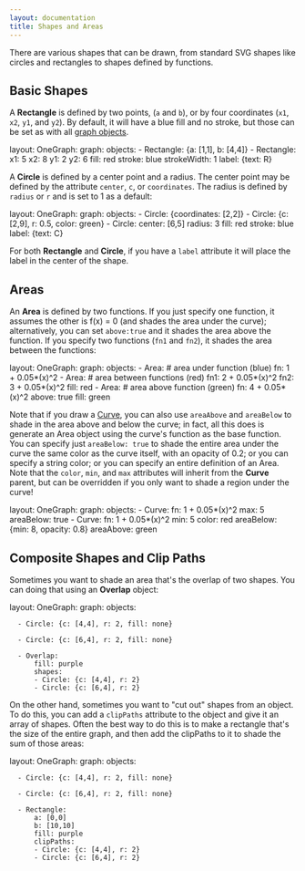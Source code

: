 ```yaml
---
layout: documentation
title: Shapes and Areas
---
```


There are various shapes that can be drawn, from standard SVG shapes like circles and rectangles to shapes defined by functions.

## Basic Shapes

A **Rectangle** is defined by two points, (`a` and `b`), or by four coordinates (`x1`, `x2`, `y1`, and `y2`). By default, it will have a blue fill and no stroke, but those can be set as with all [graph objects](index.html).

<div width="300" height="250" class="codePreview">

layout:
  OneGraph:
    graph:
      objects:
      - Rectangle: {a: [1,1], b: [4,4]}
      - Rectangle:
          x1: 5
          x2: 8
          y1: 2
          y2: 6
          fill: red
          stroke: blue
          strokeWidth: 1
          label: {text: R}

</div>

A **Circle** is defined by a center point and a radius. The center point may be defined by the attribute `center`, `c`, or `coordinates`. The radius is defined by `radius` or `r` and is set to 1 as a default:

<div width="300" height="250" class="codePreview">

layout:
  OneGraph:
    graph:
      objects:
      - Circle: {coordinates: [2,2]}
      - Circle: {c: [2,9], r: 0.5, color: green}
      - Circle:
          center: [6,5]
          radius: 3
          fill: red
          stroke: blue
          label: {text: C}

</div>

For both **Rectangle** and **Circle**, if you have a `label` attribute it will place the label in the center of the shape.

## Areas

An **Area** is defined by two functions. If you just specify one function, it assumes the other is f(x) = 0 (and shades the area under the curve); alternatively, you can set `above:true` and it shades the area above the function. If you specify two functions (`fn1` and `fn2`), it shades the area between the functions:

<div width="300" height="250" class="codePreview">

layout:
  OneGraph:
    graph:
      objects:
      - Area:       # area under function (blue)
          fn: 1 + 0.05*(x)^2
      - Area:       # area between functions (red)
          fn1: 2 + 0.05*(x)^2
          fn2: 3 + 0.05*(x)^2
          fill: red
      - Area:       # area above function (green)
          fn: 4 + 0.05*(x)^2
          above: true
          fill: green
</div>

Note that if you draw a [Curve](curve.html), you can also use `areaAbove` and `areaBelow` to shade in the area above and below the curve; in fact, all this does is generate an Area object using the curve's function as the base function. You can specify just `areaBelow: true` to shade the entire area under the curve the same color as the curve itself, with an opacity of 0.2; or you can specify a string color; or you can specify an entire definition of an Area. Note that the `color`, `min`, and `max` attributes will inherit from the **Curve** parent, but can be overridden if you only want to shade a region under the curve!

<div width="300" height="250" class="codePreview">

layout:
  OneGraph:
    graph:
      objects:
      - Curve:
          fn: 1 + 0.05*(x)^2
          max: 5
          areaBelow: true
      - Curve:
          fn: 1 + 0.05*(x)^2
          min: 5
          color: red
          areaBelow: {min: 8, opacity: 0.8}
          areaAbove: green
      
</div>

## Composite Shapes and Clip Paths

Sometimes you want to shade an area that's the overlap of two shapes. You can doing that using an **Overlap** object:

<div width="300" height="250" class="codePreview">

layout:
  OneGraph:
    graph:
      objects:
      
      - Circle: {c: [4,4], r: 2, fill: none}
      
      - Circle: {c: [6,4], r: 2, fill: none}
      
      - Overlap:
          fill: purple
          shapes:
          - Circle: {c: [4,4], r: 2}
          - Circle: {c: [6,4], r: 2}

</div>

On the other hand, sometimes you want to "cut out" shapes from an object. To do this, you can add a `clipPaths` attribute to the object and give it an array of shapes. Often the best way to do this is to make a rectangle that's the size of the entire graph, and then add the clipPaths to it to shade the sum of those areas:

<div width="300" height="250" class="codePreview">
      
layout:
  OneGraph:
    graph:
      objects:
      
      - Circle: {c: [4,4], r: 2, fill: none}
      
      - Circle: {c: [6,4], r: 2, fill: none}
      
      - Rectangle:
          a: [0,0]
          b: [10,10]
          fill: purple
          clipPaths:
          - Circle: {c: [4,4], r: 2}
          - Circle: {c: [6,4], r: 2}
          
</div>